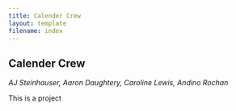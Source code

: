 ```yaml
---
title: Calender Crew
layout: template
filename: index
--- 
```



## Calender Crew

_AJ Steinhauser, Aaron Daughtery, Caroline Lewis, Andino Rochan_



This is a project 
